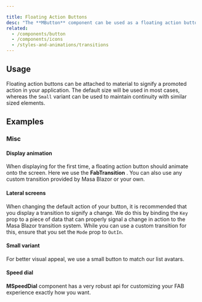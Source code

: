 ```yaml
---

title: Floating Action Buttons
desc: "The **MButton** component can be used as a floating action button. This provides an application with a main point of action. Combined with the `MSpeedDial` component, you can create a diverse set of functions available for your users."
related:
  - /components/button
  - /components/icons
  - /styles-and-animations/transitions
---
```


## Usage

Floating action buttons can be attached to material to signify a promoted action in your application. The default size will be used in most cases, whereas the `Small` variant can be used to maintain continuity with similar sized elements.

<floating-action-buttons-usage></floating-action-buttons-usage>

## Examples

### Misc

#### Display animation

When displaying for the first time, a floating action button should animate onto the screen. Here we use the **FabTransition** . You can also use any custom transition provided by Masa Blazor or your own.

<masa-example file="Examples.components.floating_action_buttons.Animation"></masa-example>

#### Lateral screens

When changing the default action of your button, it is recommended that you display a transition to signify a change. We do this by binding the `Key` prop to a piece of data that can properly signal a change in action to the Masa Blazor transition system. While you can use a custom transition for this, ensure that you set the `Mode` prop to `OutIn`.

<masa-example file="Examples.components.floating_action_buttons.LateralScreens"></masa-example>

#### Small variant

For better visual appeal, we use a small button to match our list avatars.

<masa-example file="Examples.components.floating_action_buttons.SmallVariant"></masa-example>

#### Speed dial

**MSpeedDial** component has a very robust api for customizing your FAB experience exactly how you want.

<masa-example file="Examples.components.floating_action_buttons.SpeedDial"></masa-example>




